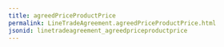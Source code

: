 ```yaml
---
title: agreedPriceProductPrice
permalink: LineTradeAgreement.agreedPriceProductPrice.html
jsonid: linetradeagreement_agreedpriceproductprice
---
```

